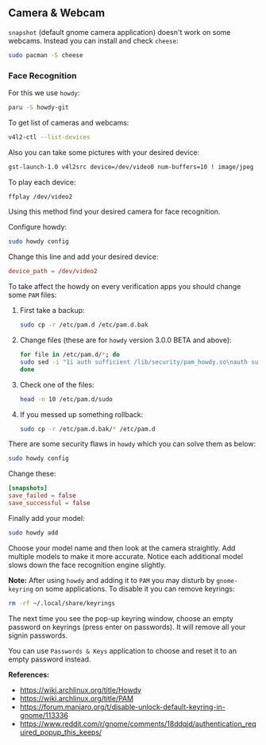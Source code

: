 ## Camera & Webcam

`snapshot` (default gnome camera application) doesn't work on some webcams. Instead you can install and check `cheese`:

```bash
sudo pacman -S cheese
```

### Face Recognition

For this we use `howdy`:

```bash
paru -S howdy-git
```

To get list of cameras and webcams:

```bash
v4l2-ctl --list-devices
```

Also you can take some pictures with your desired device:

```bash
gst-launch-1.0 v4l2src device=/dev/video0 num-buffers=10 ! image/jpeg ! multifilesink location="frame-%02d.jpg"
```

To play each device:

```bash
ffplay /dev/video2
```

Using this method find your desired camera for face recognition.

Configure howdy:

```bash
sudo howdy config
```

Change this line and add your desired device:

```conf
device_path = /dev/video2
```

To take affect the howdy on every verification apps you should change some `PAM` files:

1. First take a backup:
   ```bash
   sudo cp -r /etc/pam.d /etc/pam.d.bak
   ```
2. Change files (these are for `howdy` version 3.0.0 BETA and above):
   ```bash
   for file in /etc/pam.d/*; do
   sudo sed -i "1i auth sufficient /lib/security/pam_howdy.so\nauth sufficient pam_unix.so try_first_pass likeauth nullok\n" "$file"
   done
   ```
3. Check one of the files:
   ```bash
   head -n 10 /etc/pam.d/sudo
   ```
4. If you messed up something rollback:
   ```bash
   sudo cp -r /etc/pam.d.bak/* /etc/pam.d
   ```

There are some security flaws in `howdy` which you can solve them as below:

```bash
sudo howdy config
```

Change these:

```conf
[snapshots]
save_failed = false
save_successful = false
```

Finally add your model:

```bash
sudo howdy add
```

Choose your model name and then look at the camera straightly. Add multiple models to make it more accurate. Notice each additional model slows down the face recognition engine slightly.

**Note:** After using `howdy` and adding it to `PAM` you may disturb by `gnome-keyring` on some applications. To disable it you can remove keyrings:

```bash
rm -rf ~/.local/share/keyrings
```

The next time you see the pop-up keyring window, choose an empty password on keyrings (press enter on passwords). It will remove all your signin passwords.

You can use `Passwords & Keys` application to choose and reset it to an empty password instead.

**References:**

- <https://wiki.archlinux.org/title/Howdy>
- <https://wiki.archlinux.org/title/PAM>
- <https://forum.manjaro.org/t/disable-unlock-default-keyring-in-gnome/113336>
- <https://www.reddit.com/r/gnome/comments/18ddqjd/authentication_required_popup_this_keeps/>
